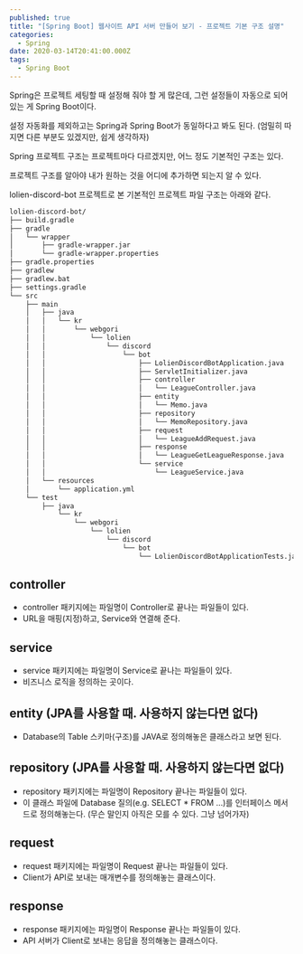 ```yaml
---
published: true
title: "[Spring Boot] 웹사이트 API 서버 만들어 보기 - 프로젝트 기본 구조 설명"
categories:
  - Spring
date: 2020-03-14T20:41:00.000Z
tags:
  - Spring Boot
---
```


Spring은 프로젝트 세팅할 때 설정해 줘야 할 게 많은데, 그런 설정들이 자동으로 되어있는 게 Spring Boot이다.

설정 자동화를 제외하고는 Spring과 Spring Boot가 동일하다고 봐도 된다. (엄밀히 따지면 다른 부분도 있겠지만, 쉽게 생각하자)

Spring 프로젝트 구조는 프로젝트마다 다르겠지만, 어느 정도 기본적인 구조는 있다.

프로젝트 구조를 알아야 내가 원하는 것을 어디에 추가하면 되는지 알 수 있다.

lolien-discord-bot 프로젝트로 본 기본적인 프로젝트 파일 구조는 아래와 같다.

```bash
lolien-discord-bot/
├── build.gradle
├── gradle
│   └── wrapper
│       ├── gradle-wrapper.jar
│       └── gradle-wrapper.properties
├── gradle.properties
├── gradlew
├── gradlew.bat
├── settings.gradle
└── src
    ├── main
    │   ├── java
    │   │   └── kr
    │   │       └── webgori
    │   │           └── lolien
    │   │               └── discord
    │   │                   └── bot
    │   │                       ├── LolienDiscordBotApplication.java
    │   │                       ├── ServletInitializer.java
    │   │                       ├── controller
    │   │                       │   └── LeagueController.java
    │   │                       ├── entity
    │   │                       │   └── Memo.java
    │   │                       ├── repository
    │   │                       │   └── MemoRepository.java
    │   │                       ├── request
    │   │                       │   └── LeagueAddRequest.java
    │   │                       ├── response
    │   │                       │   └── LeagueGetLeagueResponse.java
    │   │                       └── service
    │   │                           └── LeagueService.java
    │   └── resources
    │       └── application.yml
    └── test
        ├── java
            └── kr
                └── webgori
                    └── lolien
                        └── discord
                            └── bot
                                └── LolienDiscordBotApplicationTests.java
```

## controller
* controller 패키지에는 파일명이 Controller로 끝나는 파일들이 있다.
* URL을 매핑(지정)하고, Service와 연결해 준다.

## service
* service 패키지에는 파일명이 Service로 끝나는 파일들이 있다.
* 비즈니스 로직을 정의하는 곳이다.

## entity (JPA를 사용할 때. 사용하지 않는다면 없다)
* Database의 Table 스키마(구조)를 JAVA로 정의해놓은 클래스라고 보면 된다.

## repository (JPA를 사용할 때. 사용하지 않는다면 없다)
* repository 패키지에는 파일명이 Repository 끝나는 파일들이 있다.
* 이 클래스 파일에 Database 질의(e.g. SELECT * FROM …)를 인터페이스 메서드로 정의해놓는다. (무슨 말인지 아직은 모를 수 있다. 그냥 넘어가자)

## request
* request 패키지에는 파일명이 Request 끝나는 파일들이 있다.
* Client가 API로 보내는 매개변수를 정의해놓는 클래스이다.

## response
* response 패키지에는 파일명이 Response 끝나는 파일들이 있다.
* API 서버가 Client로 보내는 응답을 정의해놓는 클래스이다.